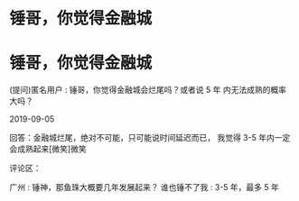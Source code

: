 # 锤哥，你觉得金融城

# 锤哥，你觉得金融城

(提问)匿名用户 : 锤哥，你觉得金融城会烂尾吗？或者说 5 年 内无法成熟的概率大吗？

2019-09-05

回答：金融城烂尾，绝对不可能，只可能说时间延迟而已， 我觉得 3-5 年内一定会成熟起来[微笑]微笑

评论区：

广州 : 锤神，那鱼珠大概要几年发展起来？ 谁也锤不了我 : 3-5 年，最多 5 年